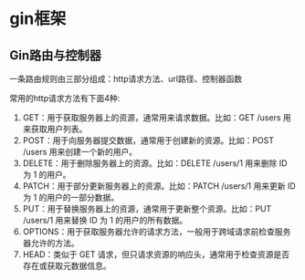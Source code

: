# gin框架

## Gin路由与控制器

一条路由规则由三部分组成：http请求方法、url路径、控制器函数

常用的http请求方法有下面4种:

1. GET：用于获取服务器上的资源，通常用来请求数据。比如：GET /users 用来获取用户列表。
2. POST：用于向服务器提交数据，通常用于创建新的资源。比如：POST /users 用来创建一个新的用户。
3. DELETE：用于删除服务器上的资源。比如：DELETE /users/1 用来删除 ID 为 1 的用户。
4. PATCH：用于部分更新服务器上的资源。比如：PATCH /users/1 用来更新 ID 为 1 的用户的一部分数据。
5. PUT：用于替换服务器上的资源，通常用于更新整个资源。比如：PUT /users/1 用来替换 ID 为 1 的用户的所有数据。
6. OPTIONS：用于获取服务器允许的请求方法，一般用于跨域请求前检查服务器允许的方法。
7. HEAD：类似于 GET 请求，但只请求资源的响应头，通常用于检查资源是否存在或获取元数据信息。
